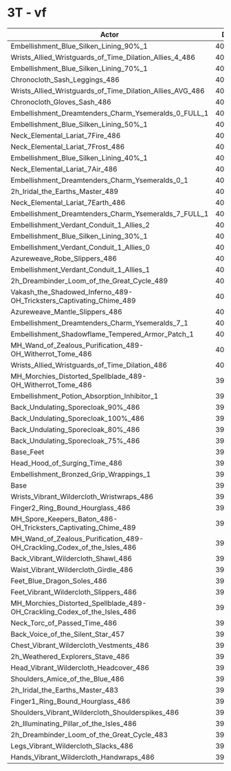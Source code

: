 # 3T - vf
| Actor | DPS | Increase |
|---|:---:|:---:|
|Embellishment_Blue_Silken_Lining_90%_1|407646|2.27%|
|Wrists_Allied_Wristguards_of_Time_Dilation_Allies_4_486|406610|2.01%|
|Embellishment_Blue_Silken_Lining_70%_1|405437|1.71%|
|Chronocloth_Sash_Leggings_486|405140|1.64%|
|Wrists_Allied_Wristguards_of_Time_Dilation_Allies_AVG_486|404899|1.58%|
|Chronocloth_Gloves_Sash_486|404139|1.39%|
|Embellishment_Dreamtenders_Charm_Ysemeralds_0_FULL_1|404007|1.35%|
|Embellishment_Blue_Silken_Lining_50%_1|403501|1.23%|
|Neck_Elemental_Lariat_7Fire_486|402899|1.08%|
|Neck_Elemental_Lariat_7Frost_486|402809|1.05%|
|Embellishment_Blue_Silken_Lining_40%_1|402601|1.00%|
|Neck_Elemental_Lariat_7Air_486|402282|0.92%|
|Embellishment_Dreamtenders_Charm_Ysemeralds_0_1|402262|0.92%|
|2h_Iridal_the_Earths_Master_489|402239|0.91%|
|Neck_Elemental_Lariat_7Earth_486|402046|0.86%|
|Embellishment_Dreamtenders_Charm_Ysemeralds_7_FULL_1|401924|0.83%|
|Embellishment_Verdant_Conduit_1_Allies_2|401695|0.77%|
|Embellishment_Blue_Silken_Lining_30%_1|401668|0.77%|
|Embellishment_Verdant_Conduit_1_Allies_0|401462|0.71%|
|Azureweave_Robe_Slippers_486|401361|0.69%|
|Embellishment_Verdant_Conduit_1_Allies_1|401250|0.66%|
|2h_Dreambinder_Loom_of_the_Great_Cycle_489|401077|0.62%|
|Vakash_the_Shadowed_Inferno_489-OH_Tricksters_Captivating_Chime_489|401070|0.62%|
|Azureweave_Mantle_Slippers_486|401049|0.61%|
|Embellishment_Dreamtenders_Charm_Ysemeralds_7_1|400744|0.53%|
|Embellishment_Shadowflame_Tempered_Armor_Patch_1|400705|0.52%|
|MH_Wand_of_Zealous_Purification_489-OH_Witherrot_Tome_486|400394|0.45%|
|Wrists_Allied_Wristguards_of_Time_Dilation_486|400001|0.35%|
|MH_Morchies_Distorted_Spellblade_489-OH_Witherrot_Tome_486|399892|0.32%|
|Embellishment_Potion_Absorption_Inhibitor_1|399734|0.28%|
|Back_Undulating_Sporecloak_90%_486|399719|0.28%|
|Back_Undulating_Sporecloak_100%_486|399695|0.27%|
|Back_Undulating_Sporecloak_80%_486|399625|0.25%|
|Back_Undulating_Sporecloak_75%_486|399467|0.21%|
|Base_Feet|399197|0.15%|
|Head_Hood_of_Surging_Time_486|398836|0.06%|
|Embellishment_Bronzed_Grip_Wrappings_1|398622|0.00%|
|Base|398613|0.00%|
|Wrists_Vibrant_Wildercloth_Wristwraps_486|398182|-0.11%|
|Finger2_Ring_Bound_Hourglass_486|398077|-0.13%|
|MH_Spore_Keepers_Baton_486-OH_Tricksters_Captivating_Chime_489|397791|-0.21%|
|MH_Wand_of_Zealous_Purification_489-OH_Crackling_Codex_of_the_Isles_486|397752|-0.22%|
|Back_Vibrant_Wildercloth_Shawl_486|397678|-0.23%|
|Waist_Vibrant_Wildercloth_Girdle_486|397578|-0.26%|
|Feet_Blue_Dragon_Soles_486|397439|-0.29%|
|Feet_Vibrant_Wildercloth_Slippers_486|397324|-0.32%|
|MH_Morchies_Distorted_Spellblade_489-OH_Crackling_Codex_of_the_Isles_486|397068|-0.39%|
|Neck_Torc_of_Passed_Time_486|397037|-0.40%|
|Back_Voice_of_the_Silent_Star_457|396535|-0.52%|
|Chest_Vibrant_Wildercloth_Vestments_486|396377|-0.56%|
|2h_Weathered_Explorers_Stave_486|396310|-0.58%|
|Head_Vibrant_Wildercloth_Headcover_486|396102|-0.63%|
|Shoulders_Amice_of_the_Blue_486|396084|-0.63%|
|2h_Iridal_the_Earths_Master_483|395944|-0.67%|
|Finger1_Ring_Bound_Hourglass_486|395472|-0.79%|
|Shoulders_Vibrant_Wildercloth_Shoulderspikes_486|395375|-0.81%|
|2h_Illuminating_Pillar_of_the_Isles_486|395224|-0.85%|
|2h_Dreambinder_Loom_of_the_Great_Cycle_483|394860|-0.94%|
|Legs_Vibrant_Wildercloth_Slacks_486|394636|-1.00%|
|Hands_Vibrant_Wildercloth_Handwraps_486|394262|-1.09%|
